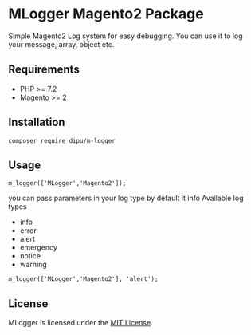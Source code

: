 # MLogger Magento2 Package
Simple Magento2 Log system for easy debugging. You can use it to log your message, array, object etc.

## Requirements

- PHP >= 7.2
- Magento >= 2

## Installation
```
composer require dipu/m-logger
```

## Usage
```
m_logger(['MLogger','Magento2']);
```
you can pass parameters in your log type by default it info
Available log types
- info
- error
- alert
- emergency
- notice
- warning

```
m_logger(['MLogger','Magento2'], 'alert');
```

## License

MLogger is licensed under the [MIT License](http://opensource.org/licenses/MIT).
